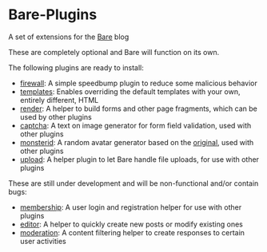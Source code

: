 # Bare-Plugins
A set of extensions for the [Bare](https://github.com/cypnk/Bare) blog

These are completely optional and Bare will function on its own.


The following plugins are ready to install:
- [firewall](https://github.com/cypnk/Bare-Plugins/tree/master/firewall): A simple speedbump plugin to reduce some malicious behavior
- [templates](https://github.com/cypnk/Bare-Plugins/tree/master/templates): Enables overriding the default templates with your own, entirely different, HTML
- [render](https://github.com/cypnk/Bare-Plugins/tree/master/render): A helper to build forms and other page fragments, which can be used by other plugins
- [captcha](https://github.com/cypnk/Bare-Plugins/tree/master/captcha): A text on image generator for form field validation, used with other plugins
- [monsterid](https://github.com/cypnk/Bare-Plugins/tree/master/monsterid): A random avatar generator based on the [original](https://github.com/splitbrain/monsterID), used with other plugins
- [upload](https://github.com/cypnk/Bare-Plugins/tree/master/upload): A helper plugin to let Bare handle file uploads, for use with other plugins

These are still under development and will be non-functional and/or contain bugs:
- [membership](https://github.com/cypnk/Bare-Plugins/tree/master/membership): A user login and registration helper for use with other plugins
- [editor](https://github.com/cypnk/Bare-Plugins/tree/master/editor): A helper to quickly create new posts or modify existing ones
- [moderation](https://github.com/cypnk/Bare-Plugins/tree/master/moderation): A content filtering helper to create responses to certain user activities
